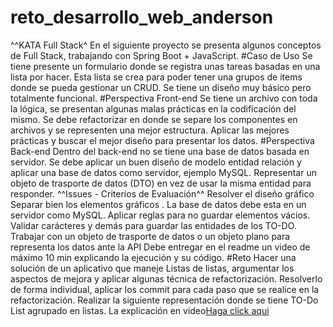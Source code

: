 # reto_desarrollo_web_anderson
^^KATA Full Stack^
En el siguiente proyecto se presenta algunos conceptos de Full Stack, trabajando con Spring Boot + JavaScript.
#Caso de Uso
Se tiene presente un formulario donde se registra unas tareas basadas en una lista por hacer. Esta lista se crea para poder tener una grupos de items donde se pueda gestionar un CRUD. Se tiene un diseño muy básico pero totalmente funcional.
#Perspectiva Front-end
Se tiene un archivo con toda la lógica, se presentan algunas malas prácticas en la codificación del mismo. Se debe refactorizar en donde se separe los componentes en archivos y se representen una mejor estructura.
Aplicar las mejores prácticas y buscar el mejor diseño para presentar los datos.
#Perspectiva Back-end
Dentro del back-end no se tiene una base de datos basada en servidor. Se debe aplicar un buen diseño de modelo entidad relación y aplicar una base de datos como servidor, ejemplo MySQL. Representar un objeto de trasporte de datos (DTO) en vez de usar la misma entidad para responder.
^^Issues - Criterios de Evaluación^^
Resolver el diseño gráfico
Separar bien los elementos gráficos .
La base de datos debe esta en un servidor como MySQL.
Aplicar reglas para no guardar elementos vácios.
Validar carácteres y demás para guardar las entidades de los TO-DO.
Trabajar con un objeto de trasporte de datos o un objeto plano para representa los datos ante la API
Debe entregar en el readme un video de máximo 10 min explicando la ejecución y su código.
#Reto 
Hacer una solución de un aplicativo que maneje Listas de listas, argumentar los aspectos de mejora y aplicar algunas técnica de refactorización. Resolverlo de forma individual, aplicar los commit para cada paso que se realice en la refactorización.
Realizar la siguiente representación donde se tiene TO-Do List agrupado en listas.
La explicación en video[Haga click aqui](https://youtu.be/FxIZyZ47gbA)

